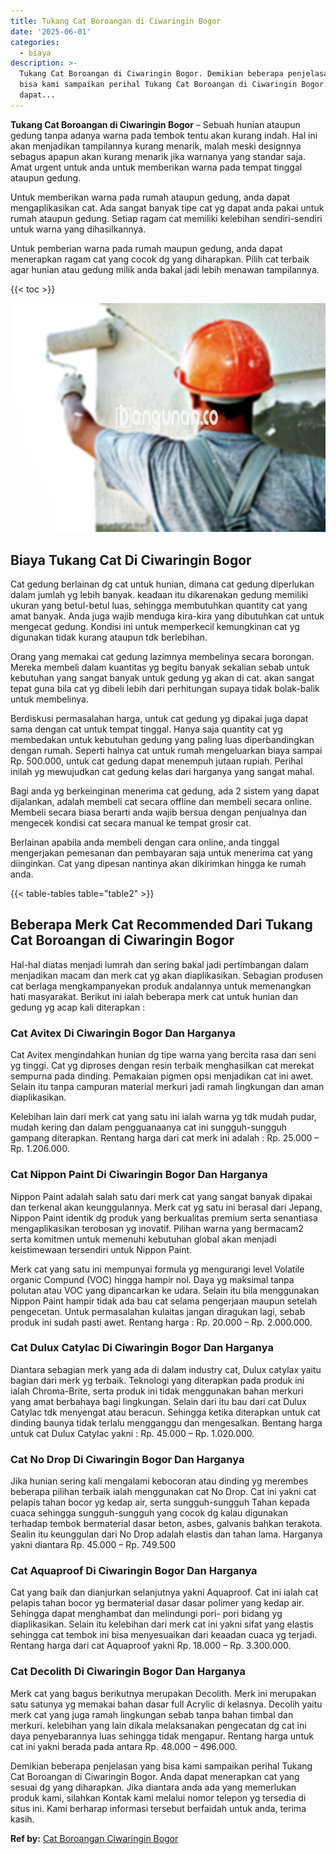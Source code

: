 ```yaml
---
title: Tukang Cat Boroangan di Ciwaringin Bogor
date: '2025-06-01'
categories:
  - biaya
description: >-
  Tukang Cat Boroangan di Ciwaringin Bogor. Demikian beberapa penjelasan yang
  bisa kami sampaikan perihal Tukang Cat Boroangan di Ciwaringin Bogor. Anda
  dapat...
---
```


**Tukang Cat Boroangan di Ciwaringin Bogor** – Sebuah hunian ataupun gedung tanpa adanya warna pada tembok tentu akan kurang indah. Hal ini akan menjadikan tampilannya kurang menarik, malah meski designnya sebagus apapun akan kurang menarik jika warnanya yang standar saja. Amat urgent untuk anda untuk memberikan warna pada tempat tinggal ataupun gedung.

Untuk memberikan warna pada rumah ataupun gedung, anda dapat mengaplikasikan cat. Ada sangat banyak tipe cat yg dapat anda pakai untuk rumah ataupun gedung. Setiap ragam cat memiliki kelebihan sendiri-sendiri untuk warna yang dihasilkannya.

Untuk pemberian warna pada rumah maupun gedung, anda dapat menerapkan ragam cat yang cocok dg yang diharapkan. Pilih cat terbaik agar hunian atau gedung milik anda bakal jadi lebih menawan tampilannya.

{{< toc >}}

![Tukang Cat Boroangan di Ciwaringin Bogor](/images/jasa-cat-murah23.png)

## Biaya Tukang Cat Di Ciwaringin Bogor

Cat gedung berlainan dg cat untuk hunian, dimana cat gedung diperlukan dalam jumlah yg lebih banyak. keadaan itu dikarenakan gedung memiliki ukuran yang betul-betul luas, sehingga membutuhkan quantity cat yang amat banyak. Anda juga wajib menduga kira-kira yang dibutuhkan cat untuk mengecat gedung. Kondisi ini untuk memperkecil kemungkinan cat yg digunakan tidak kurang ataupun tdk berlebihan.

Orang yang memakai cat gedung lazimnya membelinya secara borongan. Mereka membeli dalam kuantitas yg begitu banyak sekalian sebab untuk kebutuhan yang sangat banyak untuk gedung yg akan di cat. akan sangat tepat guna bila cat yg dibeli lebih dari perhitungan supaya tidak bolak-balik untuk membelinya.

Berdiskusi permasalahan harga, untuk cat gedung yg dipakai juga dapat sama dengan cat untuk tempat tinggal. Hanya saja quantity cat yg membedakan untuk kebutuhan gedung yang paling luas diperbandingkan dengan rumah. Seperti halnya cat untuk rumah mengeluarkan biaya sampai Rp. 500.000, untuk cat gedung dapat menempuh jutaan rupiah. Perihal inilah yg mewujudkan cat gedung kelas dari harganya yang sangat mahal.

Bagi anda yg berkeinginan menerima cat gedung, ada 2 sistem yang dapat dijalankan, adalah membeli cat secara offline dan membeli secara online. Membeli secara biasa berarti anda wajib bersua dengan penjualnya dan mengecek kondisi cat secara manual ke tempat grosir cat.

Berlainan apabila anda membeli dengan cara online, anda tinggal mengerjakan pemesanan dan pembayaran saja untuk menerima cat yang diinginkan. Cat yang dipesan nantinya akan dikirimkan hingga ke rumah anda.

{{< table-tables table="table2" >}}

## Beberapa Merk Cat Recommended Dari Tukang Cat Boroangan di Ciwaringin Bogor

Hal-hal diatas menjadi lumrah dan sering bakal jadi pertimbangan dalam menjadikan macam dan merk cat yg akan diaplikasikan. Sebagian produsen cat berlaga mengkampanyekan produk andalannya untuk memenangkan hati masyarakat. Berikut ini ialah beberapa merk cat untuk hunian dan gedung yg acap kali diterapkan :

### Cat Avitex Di Ciwaringin Bogor Dan Harganya

Cat Avitex mengindahkan hunian dg tipe warna yang bercita rasa dan seni yg tinggi. Cat yg diproses dengan resin terbaik menghasilkan cat merekat sempurna pada dinding. Pemakaian pigmen opsi menjadikan cat ini awet. Selain itu tanpa campuran material merkuri jadi ramah lingkungan dan aman diaplikasikan.

Kelebihan lain dari merk cat yang satu ini ialah warna yg tdk mudah pudar, mudah kering dan dalam pengguanaanya cat ini sungguh-sungguh gampang diterapkan. Rentang harga dari cat merk ini adalah : Rp. 25.000 – Rp. 1.206.000.

### Cat Nippon Paint Di Ciwaringin Bogor Dan Harganya

Nippon Paint adalah salah satu dari merk cat yang sangat banyak dipakai dan terkenal akan keunggulannya. Merk cat yg satu ini berasal dari Jepang, Nippon Paint identik dg produk yang berkualitas premium serta senantiasa mengaplikasikan terobosan yg inovatif. Pilihan warna yang bermacam2 serta komitmen untuk memenuhi kebutuhan global akan menjadi keistimewaan tersendiri untuk Nippon Paint.

Merk cat yang satu ini mempunyai formula yg mengurangi level Volatile organic Compund (VOC) hingga hampir nol. Daya yg maksimal tanpa polutan atau VOC yang dipancarkan ke udara. Selain itu bila menggunakan Nippon Paint hampir tidak ada bau cat selama pengerjaan maupun setelah pengecetan. Untuk permasalahan kulaitas jangan diragukan lagi, sebab produk ini sudah pasti awet. Rentang harga : Rp. 20.000 – Rp. 2.000.000.

### Cat Dulux Catylac Di Ciwaringin Bogor Dan Harganya

Diantara sebagian merk yang ada di dalam industry cat, Dulux catylax yaitu bagian dari merk yg terbaik. Teknologi yang diterapkan pada produk ini ialah Chroma-Brite, serta produk ini tidak menggunakan bahan merkuri yang amat berbahaya bagi lingkungan. Selain dari itu bau dari cat Dulux Catylac tdk menyengat atau beracun. Sehingga ketika diterapkan untuk cat dinding baunya tidak terlalu mengganggu dan mengesalkan. Bentang harga untuk cat Dulux Catylac yakni : Rp. 45.000 – Rp. 1.020.000.

### Cat No Drop Di Ciwaringin Bogor Dan Harganya

Jika hunian sering kali mengalami kebocoran atau dinding yg merembes beberapa pilihan terbaik ialah menggunakan cat No Drop. Cat ini yakni cat pelapis tahan bocor yg kedap air, serta sungguh-sungguh Tahan kepada cuaca sehingga sungguh-sungguh yang cocok dg kalau digunakan terhadap tembok bermaterial dasar beton, asbes, galvanis bahkan terakota. Sealin itu keunggulan dari No Drop adalah elastis dan tahan lama. Harganya yakni diantara Rp. 45.000 – Rp. 749.500

### Cat Aquaproof Di Ciwaringin Bogor Dan Harganya

Cat yang baik dan dianjurkan selanjutnya yakni Aquaproof. Cat ini ialah cat pelapis tahan bocor yg bermaterial dasar dasar polimer yang kedap air. Sehingga dapat menghambat dan melindungi pori- pori bidang yg diaplikasikan. Selain itu kelebihan dari merk cat ini yakni sifat yang elastis sehingga cat tembok ini bisa menyesuaikan dari keaadan cuaca yg terjadi. Rentang harga dari cat Aquaproof yakni Rp. 18.000 – Rp. 3.300.000.

### Cat Decolith Di Ciwaringin Bogor Dan Harganya

Merk cat yang bagus berikutnya merupakan Decolith. Merk ini merupakan satu satunya yg memakai bahan dasar full Acrylic di kelasnya. Decolih yaitu merk cat yang juga ramah lingkungan sebab tanpa bahan timbal dan merkuri. kelebihan yang lain dikala melaksanakan pengecatan dg cat ini daya penyebarannya luas sehingga tidak mengapur. Rentang harga untuk cat ini yakni berada pada antara Rp. 48.000 – 496.000.

Demikian beberapa penjelasan yang bisa kami sampaikan perihal Tukang Cat Boroangan di Ciwaringin Bogor. Anda dapat menerapkan cat yang sesuai dg yang diharapkan. Jika diantara anda ada yang memerlukan produk kami, silahkan Kontak kami melalui nomor telepon yg tersedia di situs ini. Kami berharap informasi tersebut berfaidah untuk anda, terima kasih.

**Ref by:** [Cat Boroangan Ciwaringin Bogor](https://id.wikipedia.org/wiki/Cat)
